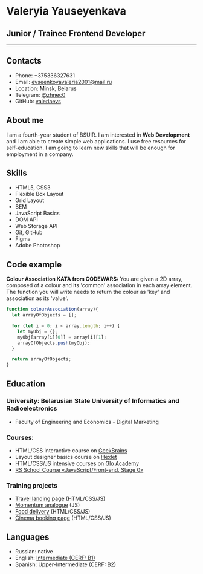 # Valeryia Yauseyenkava

## Junior / Trainee Frontend Developer

---

## Contacts

- Phone: +375336327631
- Email: [evseenkovavaleria2001@mail.ru](mailto:evseenkovavaleria2001@mail.ru)
- Location: Minsk, Belarus
- Telegram: [@zhnec0](https://t.me/zhnec0)
- GitHub: [valeriaevs](https://github.com/valeriaevs)

## About me

I am a fourth-year student of BSUIR. I am interested in **Web Development** and I am able to create simple web applications. I use free resources for self-education. I am going to learn new skills that will be enough for employment in a company.

## Skills

- HTML5, CSS3
- Flexible Box Layout
- Grid Layout
- BEM
- JavaScript Basics
- DOM API
- Web Storage API
- Git, GitHub
- Figma
- Adobe Photoshop

## Code example

**Colour Association KATA from CODEWARS:** You are given a 2D array, composed of a colour and its 'common' association in each array element. The function you will write needs to return the colour as 'key' and association as its 'value'.

```JavaScript
function colourAssociation(array){
  let arrayOfObjects = [];

  for (let i = 0; i < array.length; i++) {
    let myObj = {};
    myObj[array[i][0]] = array[i][1];
    arrayOfObjects.push(myObj);
  }

  return arrayOfObjects;
}
```

## Education

### University: Belarusian State University of Informatics and Radioelectronics

- Faculty of Engineering and Economics - Digital Marketing

### Courses:

- HTML/CSS interactive course on [GeekBrains](https://gb.ru/)
- Layout designer basics course on [Hexlet](https://ru.hexlet.io/courses)
- HTML/CSS/JS intensive courses on [Glo Academy](https://glo.academy/)
- [RS School Course «JavaScript/Front-end. Stage 0»](https://rs.school/js-stage0/)

### Training projects

- [Travel landing page](https://rolling-scopes-school.github.io/valeria-7-JSFEPRESCHOOL2022Q2/travel/) (HTML/CSS/JS)
- [Momentum analogue](https://valeria-7-momentum.netlify.app/) (JS)
- [Food delivery](https://github.com/Valeria-7/index_food) (HTML/CSS/JS)
- [Cinema booking page](https://github.com/Valeria-7/cinema) (HTML/CSS/JS)

## Languages

- Russian: native
- English: [Intermediate (CERF: B1)](https://cert.str.by/streamline-certificate/20D885B9A4B49EC5F1F646D434DA891E)
- Spanish: Upper-Intermediate (CERF: B2)
